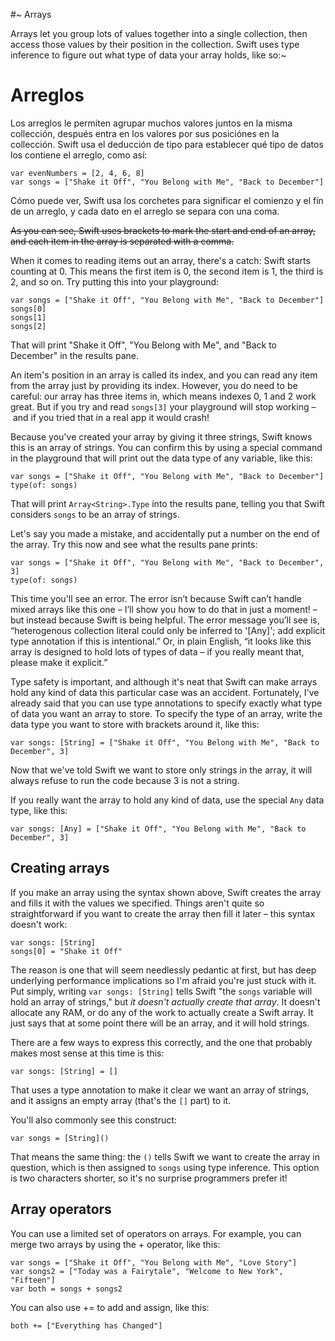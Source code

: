 #~ Arrays

Arrays let you group lots of values together into a single collection, then access those values by their position in the collection. Swift uses type inference to figure out what type of data your array holds, like so:~


# Arreglos

Los arreglos le permiten agrupar muchos valores juntos en la misma collección, después entra en los valores por sus posiciónes en la collección. Swift usa el deducción de tipo para establecer qué tipo de datos los contiene el arreglo, como así:

    var evenNumbers = [2, 4, 6, 8]
    var songs = ["Shake it Off", "You Belong with Me", "Back to December"]

Cómo puede ver, Swift usa los corchetes para significar el comienzo y el fín de un arreglo, y cada dato en el arreglo se separa con una coma.

~~As you can see, Swift uses brackets to mark the start and end of an array, and each item in the array is separated with a comma.~~

When it comes to reading items out an array, there's a catch: Swift starts counting at 0. This means the first item is 0, the second item is 1, the third is 2, and so on. Try putting this into your playground:

    var songs = ["Shake it Off", "You Belong with Me", "Back to December"]
    songs[0]
    songs[1]
    songs[2]

That will print "Shake it Off", "You Belong with Me", and "Back to December" in the results pane.

An item's position in an array is called its index, and you can read any item from the array just by providing its index. However, you do need to be careful: our array has three items in, which means indexes 0, 1 and 2 work great. But if you try and read `songs[3]` your playground will stop working – and if you tried that in a real app it would crash!

Because you've created your array by giving it three strings, Swift knows this is an array of strings. You can confirm this by using a special command in the playground that will print out the data type of any variable, like this:

    var songs = ["Shake it Off", "You Belong with Me", "Back to December"]
    type(of: songs)

That will print `Array<String>.Type` into the results pane, telling you that Swift considers `songs` to be an array of strings.

Let's say you made a mistake, and accidentally put a number on the end of the array. Try this now and see what the results pane prints:

    var songs = ["Shake it Off", "You Belong with Me", "Back to December", 3]
    type(of: songs)

This time you'll see an error. The error isn’t because Swift can’t handle mixed arrays like this one – I’ll show you how to do that in just a moment! – but instead because Swift is being helpful. The error message you’ll see is, “heterogenous collection literal could only be inferred to '[Any]'; add explicit type annotation if this is intentional.” Or, in plain English, “it looks like this array is designed to hold lots of types of data – if you really meant that, please make it explicit.”

Type safety is important, and although it's neat that Swift can make arrays hold any kind of data this particular case was an accident. Fortunately, I've already said that you can use type annotations to specify exactly what type of data you want an array to store. To specify the type of an array, write the data type you want to store with brackets around it, like this:

    var songs: [String] = ["Shake it Off", "You Belong with Me", "Back to December", 3]

Now that we've told Swift we want to store only strings in the array, it will always refuse to run the code because 3 is not a string.

If you really want the array to hold any kind of data, use the special `Any` data type, like this:

    var songs: [Any] = ["Shake it Off", "You Belong with Me", "Back to December", 3]


## Creating arrays

If you make an array using the syntax shown above, Swift creates the array and fills it with the values we specified. Things aren't quite so straightforward if you want to create the array then fill it later – this syntax doesn't work:

    var songs: [String]
    songs[0] = "Shake it Off"

The reason is one that will seem needlessly pedantic at first, but has deep underlying performance implications so I'm afraid you're just stuck with it. Put simply, writing `var songs: [String]` tells Swift "the `songs` variable will hold an array of strings," but *it doesn't actually create that array*. It doesn't allocate any RAM, or do any of the work to actually create a Swift array. It just says that at some point there will be an array, and it will hold strings.

There are a few ways to express this correctly, and the one that probably makes most sense at this time is this:

    var songs: [String] = []

That uses a type annotation to make it clear we want an array of strings, and it assigns an empty array (that's the `[]` part) to it.

You'll also commonly see this construct:

    var songs = [String]()

That means the same thing: the `()` tells Swift we want to create the array in question, which is then assigned to `songs` using type inference. This option is two characters shorter, so it's no surprise programmers prefer it!


## Array operators

You can use a limited set of operators on arrays. For example, you can merge two arrays by using the + operator, like this:

    var songs = ["Shake it Off", "You Belong with Me", "Love Story"]
    var songs2 = ["Today was a Fairytale", "Welcome to New York", "Fifteen"]
    var both = songs + songs2

You can also use += to add and assign, like this:

    both += ["Everything has Changed"]
